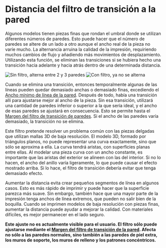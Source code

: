 Distancia del filtro de transición a la pared
====
Algunos modelos tienen piezas finas que rondan el umbral donde se utilizan diferentes números de paredes. Esto puede hacer que el número de paredes se altere de un lado a otro aunque el ancho real de la pieza no varíe mucho. La alternancia arruina la calidad de la impresión, requiriendo muchos cambios de flujo y añadiendo más movimientos de desplazamiento. Utilizando esta función, se eliminan las transiciones si se hubiera hecho una transición hacia adelante y hacia atrás dentro de una determinada distancia.

<!--screenshot {
"image_path": "wall_transition_filter_off.png",
"models": [{"script": "signet.scad"}],
"camera_position": [0, 11, 106],
"settings": {
	"wall_transition_filter_distance": 0,
	"wall_transition_filter_margin": 0,
	"wall_line_count": 3
},
"colours": 64
}-->
<!--screenshot {
"image_path": "wall_transition_filter_on.png",
"models": [{"script": "signet.scad"}],
"camera_position": [0, 11, 106],
"settings": {
	"wall_transition_filter_distance": 100,
	"wall_transition_filter_margin": 0.2,
	"wall_line_count": 3
},
"colours": 64
}-->
![Sin filtro, alterna entre 2 y 3 paredes](../images/wall_transition_filter_off.png)
![Con filtro, ya no se alterna](../images/wall_transition_filter_on.png)

Cuando se elimina una transición, entonces temporalmente algunas de las líneas pueden quedar demasiado anchas o demasiado finas, excediendo el [Ancho mínimo de línea de la pared](min_wall_line_width.md). Después de todo, había una transición allí para ajustarse mejor al ancho de la pieza. Sin esa transición, utilizará una cantidad de paredes inferior o superior a la que sería ideal, y el ancho de esas paredes se ajustará en consecuencia. Esto se permite hasta el [Margen del filtro de transición de paredes](wall_transition_filter_deviation.md). Si el ancho de las paredes varía demasiado, la transición no se elimina.

Este filtro pretende resolver un problema común con las piezas delgadas que utilizan mallas 3D de baja resolución. El modelo 3D, formado por triángulos planos, no puede representar una curva exactamente, sino que sólo se aproxima a ella. La curva tendrá aristas, con superficies planas entre ellas. Al modelar una pieza curva con un ancho constante, es importante que las aristas del exterior se alineen con las del interior. Si no lo hacen, el ancho del anillo varía ligeramente, lo que puede causar el efecto mostrado arriba. Si lo hace, el filtro de transición debería evitar que tenga demasiado efecto.

Aumentar la distancia evita crear pequeños segmentos de línea en algunos casos. Esto es más rápido de imprimir y puede hacer que la superficie parezca más suave. Sin embargo, también hace que una mayor parte de la impresión tenga anchos de línea extremos, que pueden no salir bien de la boquilla. Cuando se imprimen modelos de baja resolución con piezas finas, aumentar la distancia puede ayudar a mejorar la calidad. Con materiales difíciles, es mejor permanecer en el lado seguro.

**Este ajuste no es actualmente visible para el usuario. El filtro sólo puede ajustarse mediante el [Margen del filtro de transición de la pared](wall_transition_filter_deviation.md). Afecta no sólo a las paredes normales, sino también a las paredes de piel extra, los muros de soporte, los muros de relleno y los patrones concéntricos.**